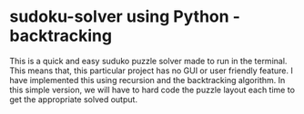 # sudoku-solver using Python - backtracking 

This is a quick and easy suduko puzzle solver made to run in the terminal. This means that, this particular project has no GUI or user friendly feature. I have implemented this using recursion and the backtracking algorithm. In this simple version, we will have to hard code the puzzle layout each time to get the appropriate solved output. 
